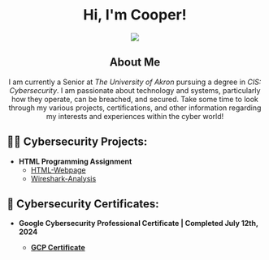 <div align="center"><h1>Hi, I'm Cooper!<br/></h1></div>
<div align="center"><a href="https://www.linkedin.com/in/ctr21"/><img src="https://img.shields.io/badge/LinkedIn-0A66C2?style=flat-square&logo=linkedin&logoColor=white"/></a></div>
<div align="center"><h2>About Me</h2>
I am currently a Senior at <i>The University of Akron</i> pursuing a degree in <i>CIS: Cybersecurity</i>. 
I am passionate about technology and systems, particularly how they operate, can be breached, and secured.
Take some time to look through my various projects, certifications, and other information regarding my interests and experiences within the cyber world!</div>

<h2>👨‍💻 Cybersecurity Projects:</h2>

- <b>HTML Programming Assignment</b>
  - [HTML-Webpage](https://github.com/ctr-21/HTML-Webpage/tree/main)
  - [Wireshark-Analysis](https://github.com/ctr-21/Wireshark-Analysis)

<h2>💼 Cybersecurity Certificates:</h2>

- <b>Google Cybersecurity Professional Certificate | Completed July 12th, 2024
  - [GCP Certificate](https://github.com/ctr-21/Professional-Certificates)

